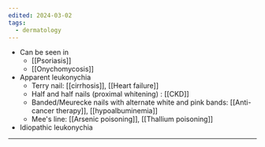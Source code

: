 ```yaml
---
edited: 2024-03-02
tags:
  - dermatology
---
```

- Can be seen in 
	- [[Psoriasis]]
	- [[Onychomycosis]]
- Apparent leukonychia
	- Terry nail: [[cirrhosis]], [[Heart failure]] 
	- Half and half nails (proximal whitening) : [[CKD]]
	- Banded/Meurecke nails with alternate white and pink bands: [[Anti-cancer therapy]], [[hypoalbuminemia]] 
	- Mee's line: [[Arsenic poisoning]], [[Thallium poisoning]] 
- Idiopathic leukonychia 
---

